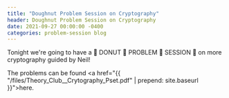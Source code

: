 ```yaml
---
title: "Doughnut Problem Session on Cryptography"
header: Doughnut Problem Session on Cryptography
date: 2021-09-27 00:00:00 -0400
categories: problem-session blog
---
```


Tonight we're going to have a 🍩 DONUT 🍩 PROBLEM
🍩 SESSION 🍩 on more cryptography guided by Neil!

The problems can be found
<a href="{{ "/files/Theory_Club__Crytography_Pset.pdf" | prepend: site.baseurl }}">here</a>.


